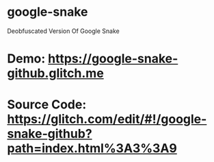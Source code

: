 # google-snake
Deobfuscated Version Of Google Snake

# Demo: https://google-snake-github.glitch.me

# Source Code: https://glitch.com/edit/#!/google-snake-github?path=index.html%3A3%3A9
